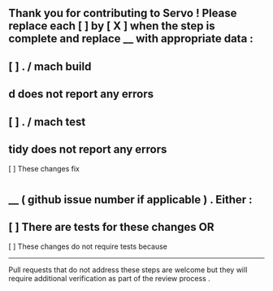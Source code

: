 Thank
you
for
contributing
to
Servo
!
Please
replace
each
[
]
by
[
X
]
when
the
step
is
complete
and
replace
__
with
appropriate
data
:
-
[
]
.
/
mach
build
-
d
does
not
report
any
errors
-
[
]
.
/
mach
test
-
tidy
does
not
report
any
errors
-
[
]
These
changes
fix
#
__
(
github
issue
number
if
applicable
)
.
Either
:
-
[
]
There
are
tests
for
these
changes
OR
-
[
]
These
changes
do
not
require
tests
because
_____
Pull
requests
that
do
not
address
these
steps
are
welcome
but
they
will
require
additional
verification
as
part
of
the
review
process
.
